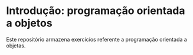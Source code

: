 # Introdução: programação orientada a objetos

Este repositório armazena exercicíos referente a programação orientada a objetas.